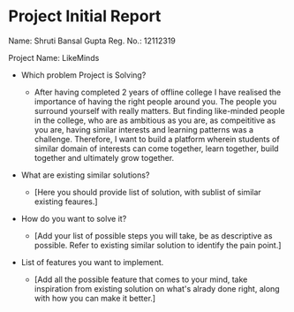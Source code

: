# Project Initial Report

Name: Shruti Bansal Gupta 
Reg. No.: 12112319

Project Name: LikeMinds

- Which problem Project is Solving?

  - After having completed 2 years of offline college I have realised the importance of having the right people around you. The people you surround yourself with really matters. But finding like-minded people in the college, who are as ambitious as you are, as compeititive as you are, having similar interests and learning patterns was a challenge. Therefore, I want to build a platform wherein students of similar domain of interests can come together, learn together, build together and ultimately grow together.

- What are existing similar solutions?

  - [Here you should provide list of solution, with sublist of similar existing feaures.]

- How do you want to solve it?

  - [Add your list of possible steps you will take, be as descriptive as possible. Refer to existing similar solution to identify the pain point.]

- List of features you want to implement.
  - [Add all the possible feature that comes to your mind, take inspiration from existing solution on what's alrady done right, along with how you can make it better.]